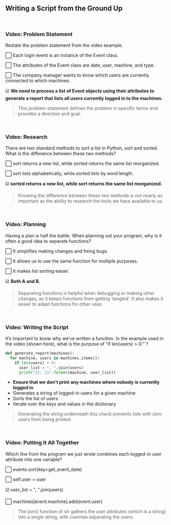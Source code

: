 ## Writing a Script from the Ground Up

<br>

### Video: Problem Statement

Restate the problem statement from the video example.

⬜ Each login event is an instance of the Event class.

⬜ The attributes of the Event class are date, user, machine, and type.
 
⬜ The company manager wants to know which users are currently connected to which machines.
 
☑️  **We need to process a list of Event objects using their attributes to generate a report that lists all users currently logged in to the machines.**

> This problem statement defines the problem in specific terms and provides a direction and goal.

<br>

### Video: Research

There are two standard methods to sort a list in Python, sort and sorted. What is the difference between these two methods?

⬜ sort returns a new list, while sorted returns the same list reorganized.
  
⬜ sort lists alphabetically, while sorted lists by word length.

☑️  **sorted returns a new list, while sort returns the same list reorganized.**

> Knowing the difference between these two methods is not nearly as important as the ability to research the tools we have available to us.

<br>

### Video: Planning

Having a plan is half the battle. When planning out your program, why is it often a good idea to separate functions?

⬜ It simplifies making changes and fixing bugs.

⬜ It allows us to use the same function for multiple purposes.

⬜ It makes list sorting easier.

☑️  **Both A and B.**
  
> Separating functions is helpful when debugging or making other changes, as it keeps functions from getting ‘tangled’. It also makes it easier to adapt functions for other uses.

<br>

### Video: Writing the Script

It’s important to know why we’ve written a function. In the example used in the video (shown here), what is the purpose of “if len(users) > 0:” ?

``` PYTHON 
def generate_report(machines):
  for machine, users in machines.items():
    if len(users) > 0:
      user_list = ", ".join(users)
      print("{}: {}".format(machine, user_list))
```

* **Ensure that we don't print any machines where nobody is currently logged in**
* Generates a string of logged-in users for a given machine
* Sorts the list of users
* Iterate over the keys and values in the dictionary

> Generating the string underneath this check prevents lists with zero users from being printed.

<br>

### Video: Putting It All Together

Which line from the program we just wrote combines each logged-in user attribute into one variable?

⬜ events.sort(key=get_event_date)

⬜ self.user = user

☑️ user_list = ", ".join(users)

⬜ machines[event.machine].add(event.user)

> The join() function of str gathers the user attributes (which is a string) into a single string, with commas separating the users.
